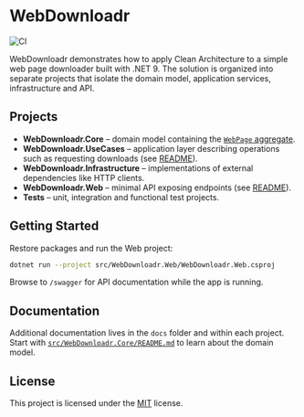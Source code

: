 # WebDownloadr
![CI](https://github.com/beriniwlew/webdownloadr/actions/workflows/ci.yml/badge.svg?branch=main)

WebDownloadr demonstrates how to apply Clean Architecture to a simple web page downloader built with .NET 9. The solution is organized into separate projects that isolate the domain model, application services, infrastructure and API.

## Projects

- **WebDownloadr.Core** – domain model containing the [`WebPage` aggregate](src/WebDownloadr.Core/WebPageAggregate/README.md).
- **WebDownloadr.UseCases** – application layer describing operations such as requesting downloads (see [README](src/WebDownloadr.UseCases/README.md)).
- **WebDownloadr.Infrastructure** – implementations of external dependencies like HTTP clients.
- **WebDownloadr.Web** – minimal API exposing endpoints (see [README](src/WebDownloadr.Web/README.md)).
- **Tests** – unit, integration and functional test projects.

## Getting Started

Restore packages and run the Web project:

```bash
dotnet run --project src/WebDownloadr.Web/WebDownloadr.Web.csproj
```

Browse to `/swagger` for API documentation while the app is running.

## Documentation

Additional documentation lives in the `docs` folder and within each project. Start with [`src/WebDownloadr.Core/README.md`](src/WebDownloadr.Core/README.md) to learn about the domain model.

## License

This project is licensed under the [MIT](LICENSE) license.

